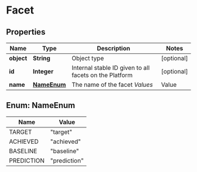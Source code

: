 
# Facet

## Properties
Name | Type | Description | Notes
------------ | ------------- | ------------- | -------------
**object** | **String** | Object type |  [optional]
**id** | **Integer** | Internal stable ID given to all facets on the Platform |  [optional]
**name** | [**NameEnum**](#NameEnum) | The name of the facet *Values*  |Value|Description| |---|---| |&#x60;target&#x60;|Result has been set as a target to achieve| |&#x60;achieved&#x60;|Result has been achieved| |&#x60;baseline&#x60;|Result is a baseline comparison value| |&#x60;prediction&#x60;|Result is a prediction|  |  [optional]


<a name="NameEnum"></a>
## Enum: NameEnum
Name | Value
---- | -----
TARGET | &quot;target&quot;
ACHIEVED | &quot;achieved&quot;
BASELINE | &quot;baseline&quot;
PREDICTION | &quot;prediction&quot;



